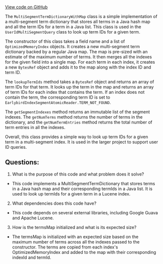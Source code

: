[View code on GitHub](https://github.com/misbahsy/the-algorithm/src/java/com/twitter/search/core/earlybird/index/inverted/MultiSegmentTermDictionaryWithMap.java)

The `MultiSegmentTermDictionaryWithMap` class is a simple implementation of a multi-segment term dictionary that stores all terms in a Java hash map and all the term IDs for a term in a Java list. This class is used in the `UserIdMultiSegmentQuery` class to look up term IDs for a given term. 

The constructor of this class takes a field name and a list of `OptimizedMemoryIndex` objects. It creates a new multi-segment term dictionary backed by a regular Java map. The map is pre-sized with an estimate of the maximum number of terms. It then merges all the indexes for the given field into a single map. For each term in each index, it creates a new `BytesRef` object and adds it to the map along with the index ID and term ID. 

The `lookupTermIds` method takes a `BytesRef` object and returns an array of term IDs for that term. It looks up the term in the map and returns an array of term IDs for each index that contains the term. If an index does not contain the term, the corresponding term ID is set to `EarlybirdIndexSegmentAtomicReader.TERM_NOT_FOUND`. 

The `getSegmentIndexes` method returns an immutable list of the segment indexes. The `getNumTerms` method returns the number of terms in the dictionary, and the `getNumTermEntries` method returns the total number of term entries in all the indexes. 

Overall, this class provides a simple way to look up term IDs for a given term in a multi-segment index. It is used in the larger project to support user ID queries.
## Questions: 
 1. What is the purpose of this code and what problem does it solve?
- This code implements a MultiSegmentTermDictionary that stores terms in a Java hash map and their corresponding termIds in a Java list. It is used to look up termIds for a given term in a Lucene index.

2. What dependencies does this code have?
- This code depends on several external libraries, including Google Guava and Apache Lucene.

3. How is the termsMap initialized and what is its expected size?
- The termsMap is initialized with an expected size based on the maximum number of terms across all the indexes passed to the constructor. The terms are copied from each index's OptimizedMemoryIndex and added to the map with their corresponding indexId and termId.
